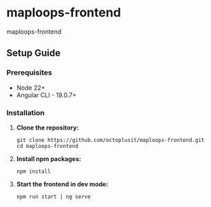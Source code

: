 # maploops-frontend
maploops-frontend

## Setup Guide

### Prerequisites

- Node 22+
- Angular CLI - 19.0.7+

### Installation

1. **Clone the repository:**
   ```
   git clone https://github.com/octoplusit/maploops-frontend.git
   cd maploops-frontend
   ```

2. **Install npm packages:**
   ```
   npm install
   ```

3. **Start the frontend in dev mode:**
   ```
   npm run start | ng serve
   ```

